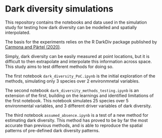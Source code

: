# Dark diversity simulations

This repository contains the notebooks and data used in the simulation study for testing how dark diversity can be modelled and spatially interpolated.

The basis for the experiments relies on the R DarkDiv package published by [Carmona and Pärtel (2020)](https://onlinelibrary.wiley.com/doi/full/10.1111/geb.13203).

Simply, dark diversity can be easily measured at point locations, but it is difficult to then extrapolate and interpolate this information across space. This study aims to test different methods for doing so.

The first notebook `dark_diversity_PoC.ipynb` is the initial exploration of the methods, simulating only 3 species over 2 environmnetal variables.

The second notebook `dark_diversity_methods_testing.ipynb` is an extension of the first, building on the learnings and identified limitations of the first notebook. This notebook simulates 25 species over 5 environmental variables, and 3 different driver variables of dark diversity.

The third notebook `assumed_absence.ipynb` is a test of a new method for estimating dark diversity. This method has proved to be by far the most accurate than previous methods, and is able to reproduce the spatial patterns of pre-defined dark diversity patterns.
